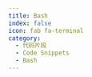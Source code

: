 ```yaml
---
title: Bash
index: false
icon: fab fa-terminal
category:
  - 代码片段
  - Code Snippets
  - Bash
---
```


<div class="catalog-display-container">
  <Catalog hideHeading />
</div>

